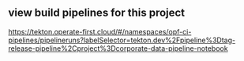 
## view build pipelines for this project
https://tekton.operate-first.cloud/#/namespaces/opf-ci-pipelines/pipelineruns?labelSelector=tekton.dev%2Fpipeline%3Dtag-release-pipeline%2Cproject%3Dcorporate-data-pipeline-notebook


